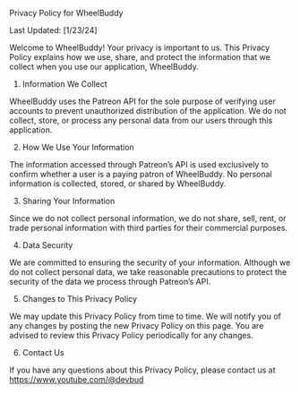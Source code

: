Privacy Policy for WheelBuddy

Last Updated: [1/23/24]

Welcome to WheelBuddy! Your privacy is important to us. This Privacy Policy explains how we use, share, and protect the information that we collect when you use our application, WheelBuddy.

1. Information We Collect

WheelBuddy uses the Patreon API for the sole purpose of verifying user accounts to prevent unauthorized distribution of the application. We do not collect, store, or process any personal data from our users through this application.

2. How We Use Your Information

The information accessed through Patreon’s API is used exclusively to confirm whether a user is a paying patron of WheelBuddy. No personal information is collected, stored, or shared by WheelBuddy.

3. Sharing Your Information

Since we do not collect personal information, we do not share, sell, rent, or trade personal information with third parties for their commercial purposes.

4. Data Security

We are committed to ensuring the security of your information. Although we do not collect personal data, we take reasonable precautions to protect the security of the data we process through Patreon’s API.

5. Changes to This Privacy Policy

We may update this Privacy Policy from time to time. We will notify you of any changes by posting the new Privacy Policy on this page. You are advised to review this Privacy Policy periodically for any changes.

6. Contact Us

If you have any questions about this Privacy Policy, please contact us at https://www.youtube.com/@devbud
